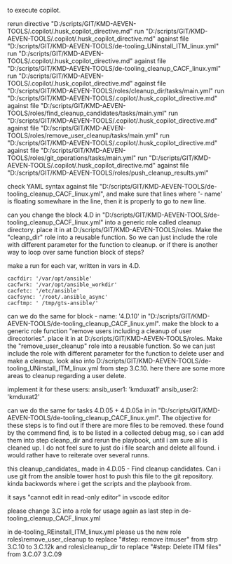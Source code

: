 
to execute copilot.

rerun directive  "D:/scripts/GIT/KMD-AEVEN-TOOLS/.copilot/.husk_copilot_directive.md"
run "D:/scripts/GIT/KMD-AEVEN-TOOLS/.copilot/.husk_copilot_directive.md" against file "D:/scripts/GIT/KMD-AEVEN-TOOLS/de-tooling_UNinstall_ITM_linux.yml"
run "D:/scripts/GIT/KMD-AEVEN-TOOLS/.copilot/.husk_copilot_directive.md" against file "D:/scripts/GIT/KMD-AEVEN-TOOLS/de-tooling_cleanup_CACF_linux.yml"
run "D:/scripts/GIT/KMD-AEVEN-TOOLS/.copilot/.husk_copilot_directive.md" against file "D:/scripts/GIT/KMD-AEVEN-TOOLS/roles/cleanup_dir/tasks/main.yml"
run "D:/scripts/GIT/KMD-AEVEN-TOOLS/.copilot/.husk_copilot_directive.md" against file "D:/scripts/GIT/KMD-AEVEN-TOOLS/roles/find_cleanup_candidates/tasks/main.yml"
run "D:/scripts/GIT/KMD-AEVEN-TOOLS/.copilot/.husk_copilot_directive.md" against file "D:/scripts/GIT/KMD-AEVEN-TOOLS/roles/remove_user_cleanup/tasks/main.yml"
run "D:/scripts/GIT/KMD-AEVEN-TOOLS/.copilot/.husk_copilot_directive.md" against file "D:/scripts/GIT/KMD-AEVEN-TOOLS/roles/git_operations/tasks/main.yml"
run "D:/scripts/GIT/KMD-AEVEN-TOOLS/.copilot/.husk_copilot_directive.md" against file "D:/scripts/GIT/KMD-AEVEN-TOOLS/roles/push_cleanup_results.yml"

check YAML syntax against file "D:/scripts/GIT/KMD-AEVEN-TOOLS/de-tooling_cleanup_CACF_linux.yml", and make sure that lines where '- name' is floating somewhare in the line, then it is properly to go to new line.


can you change the block 4.D in "D:/scripts/GIT/KMD-AEVEN-TOOLS/de-tooling_cleanup_CACF_linux.yml" into a generic role called cleanup directory. place it in at D:/scripts/GIT/KMD-AEVEN-TOOLS/roles. Make the "cleanp_dir" role into a reusable function. So we can just include the role with different parameter for the function to cleanup.
or if there is another way to loop over same function block of steps?

make a run for each var, written in vars in 4.D.

    cacfdir: '/var/opt/ansible'
    cacfwrk: '/var/opt/ansible_workdir'
    cacfetc: '/etc/ansible'
    cacfsync: '/root/.ansible_async'
    cacftmp: ' /tmp/gts-ansible/'




can we do the same for block - name: '4.D.10' in "D:/scripts/GIT/KMD-AEVEN-TOOLS/de-tooling_cleanup_CACF_linux.yml".
make the block to a generic role function "remove users including a cleanup of user direcotories".
place it in at D:/scripts/GIT/KMD-AEVEN-TOOLS/roles. Make the "remove_user_cleanup" role into a reusable function. So we can just include the role with different parameter for the function to delete user and make a cleanup.
look also into D:/scripts/GIT/KMD-AEVEN-TOOLS/de-tooling_UNinstall_ITM_linux.yml from step 3.C.10. here there are some more areas to cleanup regarding a user delete.

implement it for these users:
    ansib_user1: 'kmduxat1'
    ansib_user2: 'kmduxat2'


can we do the same for tasks 4.D.05 + 4.D.05a in in "D:/scripts/GIT/KMD-AEVEN-TOOLS/de-tooling_cleanup_CACF_linux.yml".
The objective for these steps is to find out if there are more files to be removed. these found by the commend find, is to be listed in a collected debug msg, so i can add them into step cleanp_dir and rerun the playbook, until i am sure all is cleaned up.
I do not feel sure to just do i file search and delete all found. i would rather have to reiterate over several runns.


this cleanup_candidates_ made in 4.D.05 - Find cleanup candidates. Can i use git from the ansible tower host to push this file to the git repository.
kinda backwords where i get the scripts and the playbook from.


it says "cannot edit in read-only editor" in vscode editor

please change 3.C into a role for usage again as last step in de-tooling_cleanup_CACF_linux.yml



in de-tooling_REinstall_ITM_linux.yml
please us the new role roles\remove_user_cleanup to replace "#step:  remove itmuser" from strp 3.C.10 to 3.C.12k
and roles\cleanup_dir to replace "#step: Delete ITM files" from 3.C.07 3.C.09